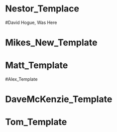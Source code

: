 # Nestor_Templace
#David Hogue, Was Here
# Mikes_New_Template
# Matt_Template
#Alex_Template
# DaveMcKenzie_Template
# Tom_Template
